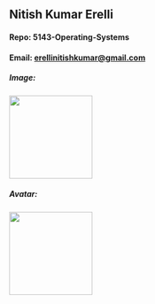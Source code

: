 ## Nitish Kumar Erelli
#### Repo: 5143-Operating-Systems

#### Email: erellinitishkumar@gmail.com

##### Image:
<img src="https://avatars.githubusercontent.com/u/123429249?s=400&u=14de9d65d50dcf3d67a953dcec8c3139bd194aae&v=4" width="150">

##### Avatar:
<img src="https://encrypted-tbn0.gstatic.com/images?q=tbn:ANd9GcTAnoZ_rf21ccR6YPnBonLmB0_2LK7JwxeJXA4phhk&s" width="150">
